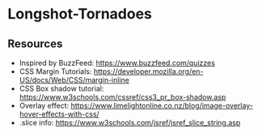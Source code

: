 # Longshot-Tornadoes

## Resources
- Inspired by BuzzFeed: https://www.buzzfeed.com/quizzes
- CSS Margin Tutorials: https://developer.mozilla.org/en-US/docs/Web/CSS/margin-inline
- CSS Box shadow tutorial: https://www.w3schools.com/cssref/css3_pr_box-shadow.asp
- Overlay effect: https://www.limelightonline.co.nz/blog/image-overlay-hover-effects-with-css/
- .slice info: https://www.w3schools.com/jsref/jsref_slice_string.asp